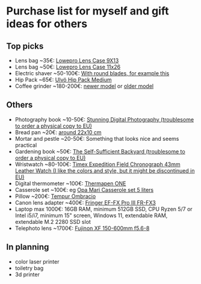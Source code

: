 # Purchase list for myself and gift ideas for others

## Top picks

- Lens bag ~35€: [Lowepro Lens Case 9X13](https://www.fotonordic.fi/product/115810/lowepro-lens-case-9x13--suojakotelo)
- Lens bag ~50€: [Lowepro Lens Case 11x26](https://www.fotonordic.fi/product/103200/lowepro-lens-case-11-x-26-musta)
- Electric shaver ~50-100€: [With round blades, for example this](https://www.power.fi/kauneus-ja-terveys/miesten-ihokarvojen-hoito/parranajokoneet/philips-s546617-series-5000-partakone/p-1538818/)
- Hip Pack ~65€: [Ulvö Hip Pack Medium](https://www.fjallraven.com/fi/fi-fi/laukut-ja-varusteet/reput-rinkat-ja-laukut/matkailulaukut/ulvo-hip-pack-medium)
- Coffee grinder ~180-200€: [newer model](https://www.crema.fi/fi/products/baratza/encore-esp/11729) or [older model](https://www.crema.fi/fi/products/baratza/encore/2293)

## Others

- Photography book ~10-50€: [Stunning Digital Photography (troublesome to order a physical copy to EU)](https://northrup.photo/product/stunning-digital-photography/)
- Bread pan ~20€: [around 22x10 cm](https://chezmarius.fi/tuote/paderno-alumiininen-leipavuoka-26-x-10cm-15l/)
- Mortar and pestle ~20-50€: Something that looks nice and seems practical
- Gardening book ~50€: [The Self-Sufficient Backyard (troublesome to order a physical copy to EU)](https://self-sufficient-backyard.com/my-book/)
- Wristwatch ~80-100€: [Timex Expedition Field Chronograph 43mm Leather Watch (I like the colors and style, but it might be discontinued in EU)](https://timex.com/products/expedition-field-chronograph-43mm-leather-watch-t49905)
- Digital thermometer ~100€: [Thermapen ONE](https://thermapen.co.uk/thermapen-thermometers/184-281-thermapen-one-thermometer.html)
- Casserole set ~100€: eg [Opa Mari Casserole set 5 liters](https://opamuurikka.fi/en/product/mari-3-tier-steamer-pot-5-0-l/)
- Pillow ~200€: [Tempur Ombracio](https://fi.tempur.com/tyyny-FISMARTOMBRACIOM.html)
- Canon lens adapter ~400€: [Fringer EF-FX Pro III FR-FX3](https://www.fringeradapter.com/canon-ef-to-fujifilm-x)
- Laptop max 1000€: 16GB RAM, minimum 512GB SSD, CPU Ryzen 5/7 or Intel i5/i7, minimum 15" screen, Windows 11, extendable RAM, extendable M.2 2280 SSD slot
- Telephoto lens ~1700€: [Fujinon XF 150-600mm f5.6-8](https://www.fotonordic.fi/product/117743/fujifilm-fujinon-xf-150-600mmf56-8-r-lm-ois-wr)

## In planning

- color laser printer
- toiletry bag
- 3d printer





